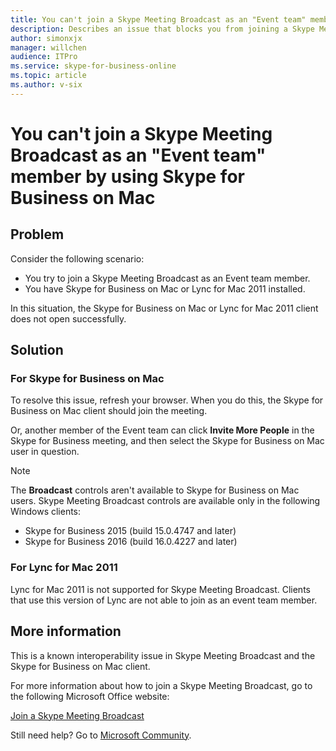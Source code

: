 ```yaml
---
title: You can't join a Skype Meeting Broadcast as an "Event team" member on Mac
description: Describes an issue that blocks you from joining a Skype Meeting Broadcast as an "Event team" member on Mac
author: simonxjx
manager: willchen
audience: ITPro
ms.service: skype-for-business-online
ms.topic: article
ms.author: v-six
---
```


# You can't join a Skype Meeting Broadcast as an "Event team" member by using Skype for Business on Mac

## Problem 

Consider the following scenario:
 
- You try to join a Skype Meeting Broadcast as an Event team member.
- You have Skype for Business on Mac or Lync for Mac 2011 installed.

In this situation, the Skype for Business on Mac or Lync for Mac 2011 client does not open successfully.

## Solution

### For Skype for Business on Mac

To resolve this issue, refresh your browser. When you do this, the Skype for Business on Mac client should join the meeting.

Or, another member of the Event team can click **Invite More People** in the Skype for Business meeting, and then select the Skype for Business on Mac user in question.

> [!NOTE]
> The **Broadcast** controls aren't available to Skype for Business on Mac users. Skype Meeting Broadcast controls are available only in the following Windows clients:

- Skype for Business 2015 (build 15.0.4747 and later)
- Skype for Business 2016 (build 16.0.4227 and later)

### For Lync for Mac 2011

Lync for Mac 2011 is not supported for Skype Meeting Broadcast. Clients that use this version of Lync are not able to join as an event team member.

## More information

This is a known interoperability issue in Skype Meeting Broadcast and the Skype for Business on Mac client.

For more information about how to join a Skype Meeting Broadcast, go to the following Microsoft Office website:

[Join a Skype Meeting Broadcast](https://support.office.com/article/join-a-skype-meeting-broadcast-14689da0-821d-48d4-9035-ea762de80ebe)

Still need help? Go to [Microsoft Community](https://answers.microsoft.com/).